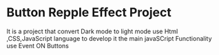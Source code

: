 # Button Repple Effect Project
It is a project that convert  Dark mode to  light mode   use Html ,CSS,JavaScript language to develop it the main javaSCript Functionality use Event ON Buttons
